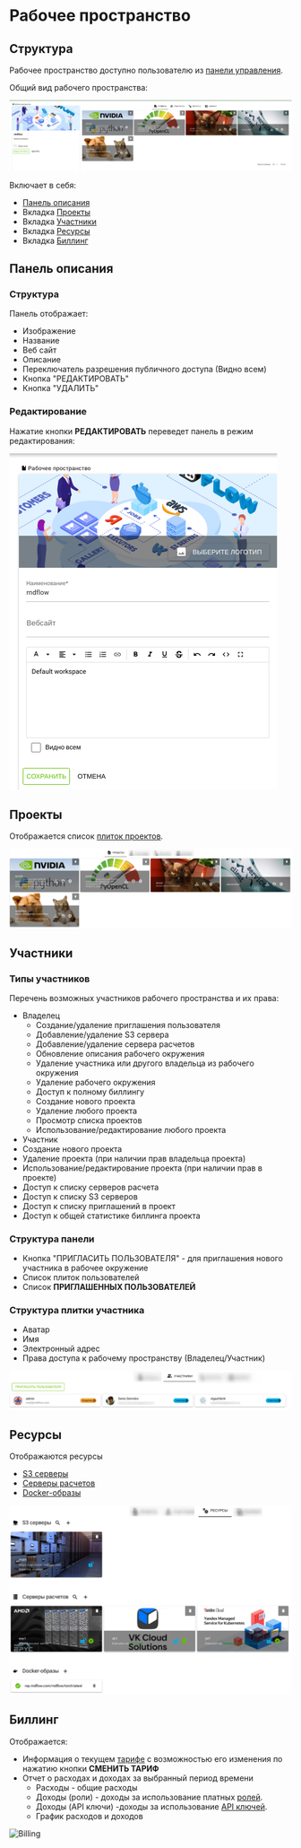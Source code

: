 # Рабочее пространство

## Структура

Рабочее пространство доступно пользователю из [панели управления](dashboard).

Общий вид рабочего пространства:

![Workspace](./images/workspace/general.png)

Включает в себя:

- [Панель описания](#панель-описания)
- <span class="iconify-inline" data-icon="mdi:file-code"></span> Вкладка [Проекты](#проекты)
- <span class="iconify-inline" data-icon="mdi:account-multiple"></span> Вкладка [Участники](#участники)
- <span class="iconify-inline" data-icon="mdi:cogs"></span> Вкладка [Ресурсы](#ресурсы)
- <span class="iconify-inline" data-icon="mdi:credit-card-clock"></span> Вкладка [Биллинг](#биллинг)

## Панель описания

### Структура

Панель отображает:

- Изображение
- Название
- <span class="iconify-inline" data-icon="mdi:link"></span> Веб сайт
- Описание
- Переключатель разрешения публичного доступа (Видно всем)
- Кнопка "РЕДАКТИРОВАТЬ"
- Кнопка "УДАЛИТЬ"

### Редактирование

Нажатие кнопки **РЕДАКТИРОВАТЬ** переведет панель в режим редактирования:

![User edit](./images/workspace/edit.png)

## Проекты

Отображается список [плиток проектов](./dashboard.md#структура-плитки-проекта).

![Projects](./images/workspace/projects.png)

## Участники

### Типы участников

Перечень возможных участников рабочего пространства и их права:

- Владелец
  - Создание/удаление приглашения пользователя
  - Добавление/удаление S3 сервера
  - Добавление/удаление сервера расчетов
  - Обновление описания рабочего окружения
  - Удаление участника или другого владельца из рабочего окружения
  - Удаление рабочего окружения
  - Доступ к полному биллингу
  - Создание нового проекта
  - Удаление любого проекта
  - Просмотр списка проектов
  - Использование/редактирование любого проекта
- Участник
- Создание нового проекта
- Удаление проекта (при наличии прав владельца проекта)
- Использование/редактирование проекта (при наличии прав в проекте)
- Доступ к списку серверов расчета
- Доступ к списку S3 серверов
- Доступ к списку приглашений в проект
- Доступ к общей статистике биллинга проекта

### Структура панели

- Кнопка "ПРИГЛАСИТЬ ПОЛЬЗОВАТЕЛЯ" - для приглашения нового участника в рабочее окружение
- Список плиток пользователей
- Список **ПРИГЛАШЕННЫХ ПОЛЬЗОВАТЕЛЕЙ**

### Структура плитки участника

- Аватар
- Имя
- Электронный адрес
- Права доступа к рабочему пространству (Владелец/Участник)

![Members](./images/workspace/members.png)

## Ресурсы

Отображаются ресурсы

- <span class="iconify-inline" data-icon="mdi:folder-network"></span> [S3 серверы](/docs/desc/s3.md)
- <span class="iconify-inline" data-icon="mdi:server"></span> [Серверы расчетов](/docs/desc/executor.md)
- <span class="iconify-inline" data-icon="mdi:docker"></span> [Docker-образы](/docs/desc/docker.md)

![Resources](./images/workspace/resources.png)

## Биллинг

Отображается:

- Информация о текущем [тарифе][1] c возможностью его изменения по нажатию кнопки **СМЕНИТЬ ТАРИФ**
- Отчет о расходах и доходах за выбранный период времени
  - Расходы - общие расходы
  - Доходы (роли) - доходы за использование платных [ролей][2].
  - Доходы (API ключи) -доходы за использование [API ключей][3].
  - График расходов и доходов

![Billing](/images/common/project_billing.png)

[1]: ./payplan.md
[2]: ./project_role.md
[3]: ./api_keys.md
